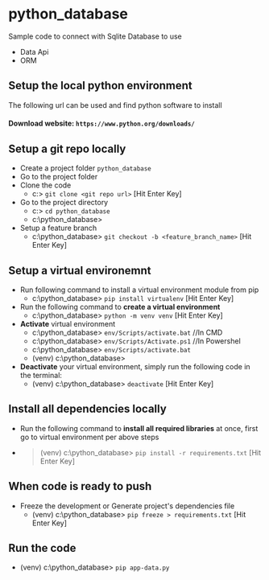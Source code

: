 
# python_database

Sample code to connect with Sqlite Database to use
- Data Api
- ORM

## Setup the local python environment

The following url can be used and find python software to install

#### Download website: `https://www.python.org/downloads/`

## Setup a git repo locally
- Create a project folder `python_database`
- Go to the project folder
- Clone the code
	- c:\> `git clone <git repo url>`  [Hit Enter Key]	
- Go to the project directory
	- c:\> `cd python_database`
	- c:\python_database>
- Setup a feature branch
	- c:\python_database> `git checkout -b <feature_branch_name>`   [Hit Enter Key]

## Setup a virtual environemnt
- Run following command to install a virtual environment module from pip
	- c:\python_database> `pip install virtualenv`   [Hit Enter Key]
- Run the following command to **create a virtual environment**
	- c:\python_database> `python -m venv venv`   [Hit Enter Key]
- **Activate** virtual environment
	- c:\python_database> `env/Scripts/activate.bat` //In CMD
	- c:\python_database> `env/Scripts/Activate.ps1` //In Powershel
	- c:\python_database> `env/Scripts/activate.bat`
	- (venv) c:\python_database>
- **Deactivate** your virtual environment, simply run the following code in the terminal:
	- (venv) c:\python_database> `deactivate`   [Hit Enter Key]

## Install all dependencies locally
- Run the following command to **install all required libraries** at once, first go to virtual environment per above steps
- > (venv) c:\python_database> `pip install -r requirements.txt`  [Hit Enter Key]

## When code is ready to push
- Freeze the development or Generate project's dependencies file
	- (venv) c:\python_database> `pip freeze > requirements.txt`   [Hit Enter Key]

## Run the code
- (venv) c:\python_database> `pip app-data.py`